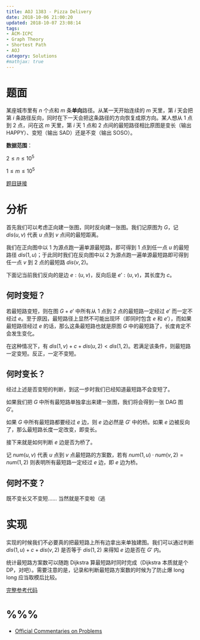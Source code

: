 ```yaml
---
title: AOJ 1383 - Pizza Delivery
date: 2018-10-06 21:00:20
updated: 2018-10-07 23:08:14
tags: 
- ACM-ICPC
- Graph Theory
- Shortest Path
- AOJ
category: Solutions
#mathjax: true
---
```


# 题面

某座城市里有 $n$ 个点和 $m$ 条**单向**路径。从某一天开始连续的 $m$ 天里，第 $i$ 天会把第 $i$ 条路径反向，同时在下一天会把这条路径的方向恢复成原方向。某人想从 $1$ 点到 $2$ 点，问在这 $m$ 天里，第 $i$ 天 $1$ 点和 $2$ 点间的最短路径相比原图是变长（输出 HAPPY）、变短（输出 SAD）还是不变（输出 SOSO）。

**数据范围**：

$2 \le n \le 10^5$

$1 \le m \le 10^5$

[题目链接](https://onlinejudge.u-aizu.ac.jp/challenges/search/titles/1383)

# 分析

首先我们可以考虑正向建一张图，同时反向建一张图。我们记原图为 $G$，记 $dis(u, v)$ 代表 $u$ 点到 $v$ 点间的最短距离。

我们在正向图中以 $1$ 为源点跑一遍单源最短路，即可得到 $1$ 点到任一点 $u$ 的最短路径 $dis(1, u)$；于此同时我们在反向图中以 $2$ 为源点跑一遍单源最短路即可得到任一点 $v$ 到 $2$ 点的最短路 $dis(v, 2)$。

下面记当前我们反向的是边 $e:(u, v)$，反向后是 $e' : (u, v)$，其长度为 $c$。

## 何时变短？

若最短路变短，则在图 $G + e'$ 中所有从 $1$ 点到 $2$ 点的最短路一定经过 $e'$ 而一定不经过 $e$。至于原因，最短路径上显然不可能出现环（即同时包含 $e$ 和 $e'$），而如果最短路径经过 $e$ 的话，那么这条最短路也就是原图 $G$ 中的最短路了，长度肯定不会发生变化。

在这种情况下，有 $dis(1, v) + c + dis(u, 2) < dis(1, 2)$。若满足该条件，则最短路一定变短。反正，一定不变短。 

## 何时变长？

经过上述是否变短的判断，到这一步时我们已经知道最短路不会变短了。

如果我们把 $G$ 中所有最短路单独拿出来建一张图，我们将会得到一张 DAG 图 $G'$。

如果 $G$ 中所有最短路都要经过 $e$ 边，则 $e$ 边必然是 $G'$ 中的桥。如果 $e$ 边被反向了，那么最短路长度一定改变，即变长。

接下来就是如何判断 $e$ 边是否为桥了。

记 $num(u, v)$ 代表 $u$ 点到 $v$ 点最短路的方案数，若有 $num(1, u) \cdot num(v, 2) = num(1, 2)$ 则表明所有最短路一定经过 $e$ 边，即 $e$ 边为桥。

## 何时不变？

既不变长又不变短…… 当然就是不变啦（逃

# 实现

实现的时候我们不必要真的把最短路上所有边拿出来单独建图。我们可以通过判断 $dis(1, u) + c + dis(v, 2)$ 是否等于 $dis(1, 2)$ 来得知 $e$ 边是否在 $G'$ 内。

统计最短路方案数可以随跑 Dijkstra 算最短路时同时完成（Dijkstra 本质就是个 DP，对吧）。需要注意的是，记录和判断最短路方案数的时候为了防止爆 long long 应当取模后比较。

[完整参考代码](https://github.com/codgician/ACM-ICPC/blob/master/AOJ/1383/dijkstra.cpp)

# %%%

- [Official Commentaries on Problems](https://icpc.iisf.or.jp/2017-tsukuba/wp-content/uploads/sites/4/2017/12/commentaries2.pdf)